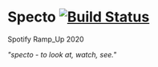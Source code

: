 # Specto [![Build Status](https://travis-ci.com/radjavi/specto.svg?token=rmuutsnipHQVjuvXdgR4&branch=master)](https://travis-ci.com/radjavi/specto)
Spotify Ramp_Up 2020

*"specto - to look at, watch, see."*